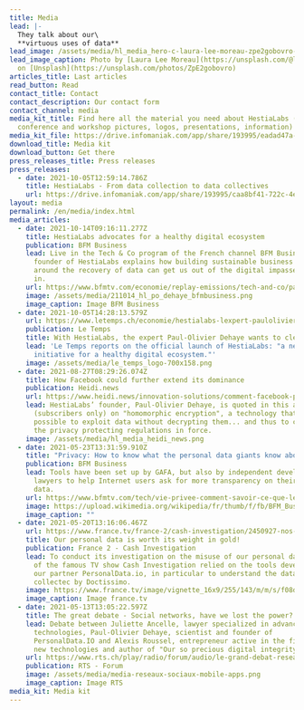 ```yaml
---
title: Media
lead: |-
  They talk about our\
  **virtuous uses of data**
lead_image: /assets/media/hl_media_hero-c-laura-lee-moreau-zpe2gobovro-unsplash-c.jpeg
lead_image_caption: Photo by [Laura Lee Moreau](https://unsplash.com/@laura_lee)
  on [Unsplash](https://unsplash.com/photos/ZpE2gobovro)
articles_title: Last articles
read_button: Read
contact_title: Contact
contact_description: Our contact form
contact_channel: media
media_kit_title: Find here all the material you need about HestiaLabs (press
  conference and workshop pictures, logos, presentations, information)
media_kit_file: https://drive.infomaniak.com/app/share/193995/eadad47a-9d1a-43e8-8d8d-b3ca14e518be
download_title: Media kit
download_button: Get there
press_releases_title: Press releases
press_releases:
  - date: 2021-10-05T12:59:14.786Z
    title: HestiaLabs - From data collection to data collectives
    url: https://drive.infomaniak.com/app/share/193995/caa8bf41-722c-4ed6-8e59-cd228969ddc0
layout: media
permalink: /en/media/index.html
media_articles:
  - date: 2021-10-14T09:16:11.277Z
    title: HestiaLabs advocates for a healthy digital ecosystem
    publication: BFM Business
    lead: Live in the Tech & Co program of the French channel BFM Business, the
      founder of HestiaLabs explains how building sustainable business models
      around the recovery of data can get us out of the digital impasse we are
      in.
    url: https://www.bfmtv.com/economie/replay-emissions/tech-and-co/paul-olivier-dehaye-hestia-labs-hestia-labs-milite-pour-un-ecosysteme-numerique-sain-14-10_VN-202110140543.html
    image: /assets/media/211014_hl_po_dehaye_bfmbusiness.png
    image_caption: Image BFM Business
  - date: 2021-10-05T14:28:13.579Z
    url: https://www.letemps.ch/economie/hestialabs-lexpert-paulolivier-dehaye-veut-assainir-web
    publication: Le Temps
    title: With HestiaLabs, the expert Paul-Olivier Dehaye wants to clean up the web
    lead: 'Le Temps reports on the official launch of HestiaLabs: "a new Swiss
      initiative for a healthy digital ecosystem."'
    image: /assets/media/le_temps_logo-700x158.png
  - date: 2021-08-27T08:29:26.074Z
    title: How Facebook could further extend its dominance
    publication: Heidi.news
    url: https://www.heidi.news/innovation-solutions/comment-facebook-pourrait-encore-etendre-sa-domination
    lead: HestiaLabs’ founder, Paul-Olivier Dehaye, is quoted in this article
      (subscribers only) on "homomorphic encryption", a technology that makes it
      possible to exploit data without decrypting them... and thus to circumvent
      the privacy protecting regulations in force.
    image: /assets/media/hl_media_heidi_news.png
  - date: 2021-05-23T13:31:59.910Z
    title: "Privacy: How to know what the personal data giants know about you"
    publication: BFM Business
    lead: Tools have been set up by GAFA, but also by independent developers and
      lawyers to help Internet users ask for more transparency on their personal
      data.
    url: https://www.bfmtv.com/tech/vie-privee-comment-savoir-ce-que-les-geants-des-donnees-personnelles-savent-de-vous_AN-202105230004.html
    image: https://upload.wikimedia.org/wikipedia/fr/thumb/f/fb/BFM_Business_logo_2016.svg/1024px-BFM_Business_logo_2016.svg.png
    image_caption: ""
  - date: 2021-05-20T13:16:06.467Z
    url: https://www.france.tv/france-2/cash-investigation/2450927-nos-donnees-personnelles-valent-de-l-or.html
    title: Our personal data is worth its weight in gold!
    publication: France 2 - Cash Investigation
    lead: To conduct its investigation on the misuse of our personal data, the team
      of the famous TV show Cash Investigation relied on the tools developed by
      our partner PersonalData.io, in particular to understand the data
      collectec by Doctissimo.
    image: https://www.france.tv/image/vignette_16x9/255/143/m/m/s/f08d7611-phpwonsmm_png.jpg
    image_caption: Image france.tv
  - date: 2021-05-13T13:05:22.597Z
    title: The great debate - Social networks, have we lost the power?
    lead: Debate between Juliette Ancelle, lawyer specialized in advanced
      technologies, Paul-Olivier Dehaye, scientist and founder of
      PersonalData.IO and Alexis Roussel, entrepreneur active in the field of
      new technologies and author of "Our so precious digital integrity".
    url: https://www.rts.ch/play/radio/forum/audio/le-grand-debat-reseaux-sociaux-avons-nous-perdu-le-pouvoir?id=12176867
    publication: RTS - Forum
    image: /assets/media/media-reseaux-sociaux-mobile-apps.png
    image_caption: Image RTS
media_kit: Media kit
---
```

